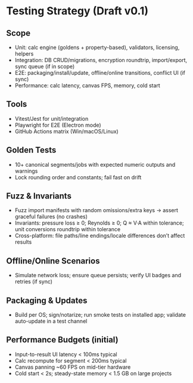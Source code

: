 # Testing Strategy (Draft v0.1)

## Scope
- Unit: calc engine (goldens + property-based), validators, licensing, helpers
- Integration: DB CRUD/migrations, encryption roundtrip, import/export, sync queue (if in scope)
- E2E: packaging/install/update, offline/online transitions, conflict UI (if sync)
- Performance: calc latency, canvas FPS, memory, cold start

## Tools
- Vitest/Jest for unit/integration
- Playwright for E2E (Electron mode)
- GitHub Actions matrix (Win/macOS/Linux)

## Golden Tests
- 10+ canonical segments/jobs with expected numeric outputs and warnings
- Lock rounding order and constants; fail fast on drift

## Fuzz & Invariants
- Fuzz import manifests with random omissions/extra keys → assert graceful failures (no crashes)
- Invariants: pressure loss ≥ 0; Reynolds ≥ 0; Q ≈ V·A within tolerance; unit conversions roundtrip within tolerance
- Cross-platform: file paths/line endings/locale differences don’t affect results

## Offline/Online Scenarios
- Simulate network loss; ensure queue persists; verify UI badges and retries (if sync)

## Packaging & Updates
- Build per OS; sign/notarize; run smoke tests on installed app; validate auto-update in a test channel

## Performance Budgets (initial)
- Input-to-result UI latency < 100ms typical
- Calc recompute for segment < 200ms typical
- Canvas panning ~60 FPS on mid-tier hardware
- Cold start < 2s; steady-state memory < 1.5 GB on large projects

